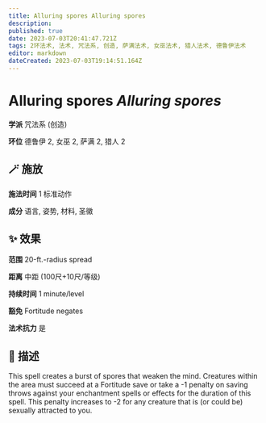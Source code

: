```yaml
---
title: Alluring spores Alluring spores
description: 
published: true
date: 2023-07-03T20:41:47.721Z
tags: 2环法术, 法术, 咒法系, 创造, 萨满法术, 女巫法术, 猎人法术, 德鲁伊法术
editor: markdown
dateCreated: 2023-07-03T19:14:51.164Z
---
```


# **Alluring spores** *Alluring spores*

**学派** 咒法系 (创造) 

**环位** 德鲁伊 2, 女巫 2, 萨满 2, 猎人 2

## 🪄 施放

**施法时间** 1 标准动作

**成分** 语言, 姿势, 材料, 圣徽

## ✨ 效果  

**范围** 20-ft.-radius spread

**距离** 中距 (100尺+10尺/等级)  

**持续时间** 1 minute/level 

**豁免** Fortitude negates

**法术抗力** 是

## 📖 描述

This spell creates a burst of spores that weaken the mind. Creatures within the area must succeed at a Fortitude save or take a -1 penalty on saving throws against your enchantment spells or effects for the duration of this spell. This penalty increases to -2 for any creature that is (or could be) sexually attracted to you.
    